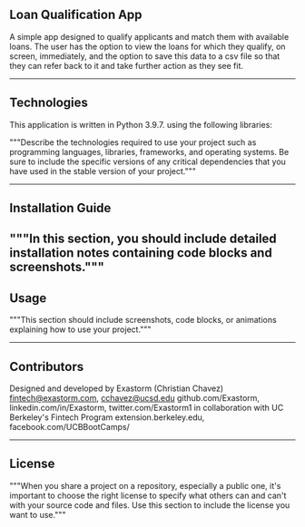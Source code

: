 ## Loan Qualification App

A simple app designed to qualify applicants and match them with available loans. The user has the option to view the loans for which they qualify, on screen, immediately, and the option to save this data to a csv file so that they can refer back to it and take further action as they see fit.

---

## Technologies

This application is written in Python 3.9.7. using the following libraries: 

"""Describe the technologies required to use your project such as programming languages, libraries, frameworks, and operating systems. Be sure to include the specific versions of any critical dependencies that you have used in the stable version of your project."""

---

## Installation Guide

"""In this section, you should include detailed installation notes containing code blocks and screenshots."""
---

## Usage

"""This section should include screenshots, code blocks, or animations explaining how to use your project."""

---

## Contributors

Designed and developed by Exastorm (Christian Chavez)
fintech@exastorm.com, cchavez@ucsd.edu
github.com/Exastorm, linkedin.com/in/Exastorm, twitter.com/Exastorm1
in collaboration with UC Berkeley's Fintech Program
extension.berkeley.edu, facebook.com/UCBBootCamps/

---

## License

"""When you share a project on a repository, especially a public one, it's important to choose the right license to specify what others can and can't with your source code and files. Use this section to include the license you want to use."""
